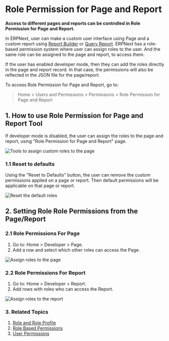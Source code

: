 <!-- add-breadcrumbs -->
# Role Permission for Page and Report

**Access to different pages and reports can be controlled in Role Permission for Page and Report.**

In ERPNext, user can make a custom user interface using Page and a custom report using [Report Builder](https://erpnext.com/docs/user/videos/learn/report-builder.html) or [Query Report](https://frappe.io/docs/user/en/guides/reports-and-printing/how-to-make-query-report). ERPNext has a role-based permission system where user can assign roles to the user. And the same role can be assigned to the page and report, to access them.

If the user has enabled developer mode, then they can add the roles directly in the page and report record. In that case, the permissions will also be reflected in the JSON file for the page/report.

To access Role Permission for Page and Report, go to:
> Home > Users and Permissions > Permissions > Role Permission for Page and Report


## 1. How to use Role Permission for Page and Report Tool

If developer mode is disabled, the user can assign the roles to the page and report, using "Role Permission for Page and Report" page.

<img alt="Tools to assign custom roles to the page" class="screenshot" src="{{docs_base_url}}/assets/img/users-and-permissions/role-permission-for-page-and-report.png">

### 1.1 Reset to defaults

Using the "Reset to Defaults" button, the user can remove the custom permissions applied on a page or report. Then default permissions will be applicable on that page or report.

<img alt="Reset the default roles" class="screenshot" src="{{docs_base_url}}/assets/img/users-and-permissions/reset-roles-permisison-for-page-report.png">

## 2. Setting Role Role Permissions from the Page/Report
### 2.1 Role Permissions For Page
1. Go to: Home > Developer > Page.
1. Add a row and select which other roles can access the Page.

<img alt="Assign roles to the page" class="screenshot" src="{{docs_base_url}}/assets/img/users-and-permissions/roles-for-page.png">

### 2.2 Role Permissions For Report
1. Go to: Home > Developer > Report.
1. Add rows with roles who can access the Report.

<img alt="Assign roles to the report" class="screenshot" src="{{docs_base_url}}/assets/img/users-and-permissions/roles-for-report.png">

### 3. Related Topics
1. [Role and Role Profile](/docs/user/manual/en/setting-up/users-and-permissions/role-and-role-profile)
1. [Role Based Permissions](/docs/user/manual/en/setting-up/users-and-permissions/role-based-permissions)
1. [User Permissions](/docs/user/manual/en/setting-up/users-and-permissions/user-permissions)
